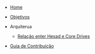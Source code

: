 - [Home](README.md)
- [Objetivos](pages/objetivos.md)


- Arquiterua
    - [Relação enter Hexad e Core Drives](https://docs.google.com/document/d/1zjIVYzu7-DajdDE4XEum3uVd8ddexOo5w6e-zv2dzlw/edit#heading=h.htwunlry8u9x)

- [Guia de Contribuição](pages/guia.md)
   
